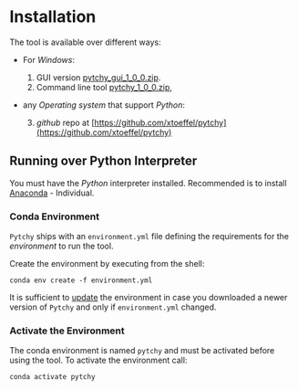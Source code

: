 # Installation

The tool is available over different ways:

- For _Windows_:
    1. GUI version [pytchy_gui_1_0_0.zip](pytchy_gui_1_0_0.zip).
    2. Command line tool [pytchy_1_0_0.zip](pytchy_1_0_0.zip),

- any _Operating system_ that support _Python_:

    3. _github_ repo at [https://github.com/xtoeffel/pytchy](https://github.com/xtoeffel/pytchy) 

## Running over Python Interpreter
You must have the *Python* interpreter installed. Recommended
is to install [Anaconda](https://www.anaconda.com/products/individual) - Individual.

### Conda Environment
`Pytchy` ships with an `environment.yml` file defining the
requirements for the *environment* to run the tool.

Create the environment by executing from the shell:
```
conda env create -f environment.yml
```

It is sufficient to [update](https://docs.conda.io/projects/conda/en/latest/user-guide/tasks/manage-environments.html#updating-an-environment) the environment in case
you downloaded a newer version of `Pytchy` and only if `environment.yml` changed.

### Activate the Environment

The conda environment is named `pytchy` and must be
activated before using the tool. To activate the
environment call:
```
conda activate pytchy
```
